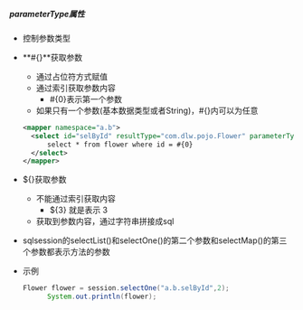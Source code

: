 ##### parameterType属性

* 控制参数类型

* **#{}**获取参数

  * 通过占位符方式赋值
  * 通过索引获取参数内容
    * #{0}表示第一个参数
  * 如果只有一个参数(基本数据类型或者String)，#{}内可以为任意

  ```xml
  <mapper namespace="a.b">
  	<select id="selById" resultType="com.dlw.pojo.Flower" parameterType="int">
  		select * from flower where id = #{0}
  	</select>
  </mapper>
  ```

* ${}获取参数

  * 不能通过索引获取内容
    * ${3} 就是表示 3
  * 获取到参数内容，通过字符串拼接成sql

* sqlsession的selectList()和selectOne()的第二个参数和selectMap()的第三个参数都表示方法的参数

* 示例

  ```java
  Flower flower = session.selectOne("a.b.selById",2);
  		System.out.println(flower);
  ```

  